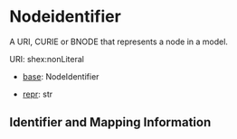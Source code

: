 # Nodeidentifier

A URI, CURIE or BNODE that represents a node in a model.

URI: shex:nonLiteral

* [base](https://w3id.org/linkml/base): NodeIdentifier


* [repr](https://w3id.org/linkml/repr): str




## Identifier and Mapping Information







